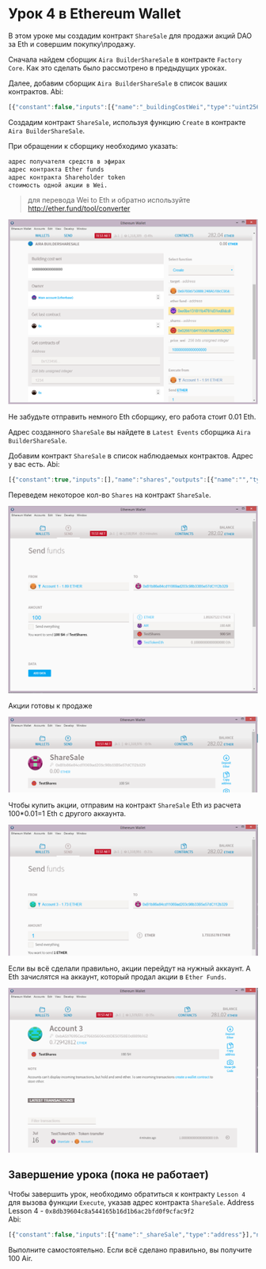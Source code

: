 # Урок 4 в Ethereum Wallet

В этом уроке мы создадим контракт `ShareSale` для продажи акций DAO за Eth и совершим покупку\продажу.

Сначала найдем сборщик `Aira BuilderShareSale` в контракте `Factory Core`. Как это сделать было рассмотрено в предыдущих уроках.

Далее, добавим сборщик `Aira BuilderShareSale` в список ваших контрактов.
Abi:
```js
[{"constant":false,"inputs":[{"name":"_buildingCostWei","type":"uint256"}],"name":"setCost","outputs":[],"type":"function"},{"constant":false,"inputs":[{"name":"_owner","type":"address"}],"name":"delegate","outputs":[],"type":"function"},{"constant":false,"inputs":[{"name":"_target","type":"address"},{"name":"_etherFund","type":"address"},{"name":"_shares","type":"address"},{"name":"_price_wei","type":"uint256"}],"name":"create","outputs":[{"name":"","type":"address"}],"type":"function"},{"constant":true,"inputs":[],"name":"buildingCostWei","outputs":[{"name":"","type":"uint256"}],"type":"function"},{"constant":false,"inputs":[{"name":"_proposal","type":"address"}],"name":"setProposal","outputs":[],"type":"function"},{"constant":true,"inputs":[],"name":"owner","outputs":[{"name":"","type":"address"}],"type":"function"},{"constant":false,"inputs":[{"name":"_cashflow","type":"address"}],"name":"setCashflow","outputs":[],"type":"function"},{"constant":true,"inputs":[],"name":"getLastContract","outputs":[{"name":"","type":"address"}],"type":"function"},{"constant":true,"inputs":[{"name":"","type":"address"},{"name":"","type":"uint256"}],"name":"getContractsOf","outputs":[{"name":"","type":"address"}],"type":"function"},{"inputs":[{"name":"_buildingCost","type":"uint256"},{"name":"_cashflow","type":"address"},{"name":"_proposal","type":"address"}],"type":"constructor"},{"anonymous":false,"inputs":[{"indexed":true,"name":"sender","type":"address"},{"indexed":true,"name":"instance","type":"address"}],"name":"Builded","type":"event"}]

```  
Создадим контракт `ShareSale`, используя функцию `Create` в контракте `Aira BuilderShareSale`.

При обращении к сборщику необходимо указать:

    адрес получателя средств в эфирах
    адрес контракта Ether funds
    адрес контракта Shareholder token
    стоимость одной акции в Wei.

> для перевода Wei to Eth и обратно используйте http://ether.fund/tool/converter

![Screenshot 24](/img/Screenshot_24.png)

Не забудьте отправить немного Eth сборщику, его работа стоит 0.01 Eth.

Адрес созданного `ShareSale` вы найдете в `Latest Events` сборщика `Aira BuilderShareSale`.

Добавим контракт `ShareSale` в список наблюдаемых контрактов.  Адрес у вас есть.
Abi:
```js
[{"constant":true,"inputs":[],"name":"shares","outputs":[{"name":"","type":"address"}],"type":"function"},{"constant":false,"inputs":[],"name":"kill","outputs":[],"type":"function"},{"constant":true,"inputs":[],"name":"closed","outputs":[{"name":"","type":"uint256"}],"type":"function"},{"constant":false,"inputs":[{"name":"_owner","type":"address"}],"name":"delegate","outputs":[],"type":"function"},{"constant":true,"inputs":[],"name":"etherFund","outputs":[{"name":"","type":"address"}],"type":"function"},{"constant":true,"inputs":[],"name":"owner","outputs":[{"name":"","type":"address"}],"type":"function"},{"constant":false,"inputs":[{"name":"_price_wei","type":"uint256"}],"name":"setPrice","outputs":[],"type":"function"},{"constant":true,"inputs":[],"name":"priceWei","outputs":[{"name":"","type":"uint256"}],"type":"function"},{"constant":true,"inputs":[],"name":"target","outputs":[{"name":"","type":"address"}],"type":"function"},{"inputs":[{"name":"_target","type":"address"},{"name":"_etherFund","type":"address"},{"name":"_shares","type":"address"},{"name":"_price_wei","type":"uint256"}],"type":"constructor"}]

```  

Переведем некоторое кол-во `Shares` на контракт `ShareSale`.

![Screenshot 25](/img/Screenshot_25.png)

Акции готовы к продаже

![Screenshot 26](/img/Screenshot_26.png)

Чтобы купить акции, отправим на контракт `ShareSale` Eth из расчета 100*0.01=1 Eth c другого аккаунта.

![Screenshot 27](/img/Screenshot_27.png)

Если вы всё сделали правильно, акции перейдут на нужный аккаунт. А Eth зачислятся на аккаунт, который продал акции в `Ether Funds`.

![Screenshot 28](/img/Screenshot_28.png)

## Завершение урока (пока не работает)

Чтобы завершить урок, необходимо обратиться к контракту `Lesson 4` для вызова функции `Execute`, указав адрес контракта `ShareSale`.
Address Lesson 4 - `0x8db39604c8a544165b16d1b6ac2bfd0f9cfac9f2`  
Abi:
```js
[{"constant":false,"inputs":[{"name":"_shareSale","type":"address"}],"name":"execute","outputs":[],"type":"function"},{"constant":true,"inputs":[{"name":"","type":"address"}],"name":"accountOf","outputs":[{"name":"","type":"bool"}],"type":"function"},{"constant":true,"inputs":[],"name":"emissionRegulator","outputs":[{"name":"","type":"address"}],"type":"function"},{"inputs":[{"name":"_emissionRegulator","type":"address"}],"type":"constructor"}]

```  
Выполните самостоятельно. Если всё сделано правильно, вы получите 100 Air.

